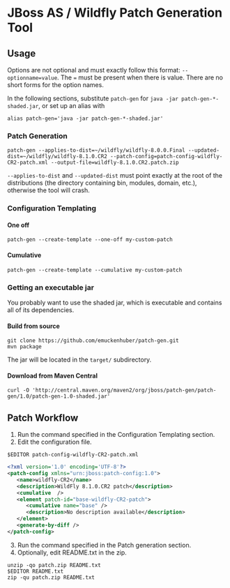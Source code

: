 # JBoss AS / Wildfly Patch Generation Tool

## Usage

Options are not optional and must exactly follow this format: `--optionname=value`. The `=` must be present when there is value. There are no short forms for the option names.

In the following sections, substitute `patch-gen` for `java -jar patch-gen-*-shaded.jar`, or set up an alias with

    alias patch-gen='java -jar patch-gen-*-shaded.jar'

### Patch Generation
    patch-gen --applies-to-dist=~/wildfly/wildfly-8.0.0.Final --updated-dist=~/wildfly/wildfly-8.1.0.CR2 --patch-config=patch-config-wildfly-CR2-patch.xml --output-file=wildfly-8.1.0.CR2.patch.zip

`--applies-to-dist` and `--updated-dist` must point exactly at the root of the distributions (the directory containing bin, modules, domain, etc.), otherwise the tool will crash.

### Configuration Templating

#### One off
    patch-gen --create-template --one-off my-custom-patch

#### Cumulative
    patch-gen --create-template --cumulative my-custom-patch

### Getting an executable jar
You probably want to use the shaded jar, which is executable and contains all of its dependencies.

#### Build from source
    git clone https://github.com/emuckenhuber/patch-gen.git
    mvn package

The jar will be located in the `target/` subdirectory.

#### Download from Maven Central
    curl -O 'http://central.maven.org/maven2/org/jboss/patch-gen/patch-gen/1.0/patch-gen-1.0-shaded.jar'


## Patch Workflow

1. Run the command specified in the Configuration Templating section.
2. Edit the configuration file.
```
$EDITOR patch-config-wildfly-CR2-patch.xml
```
```xml
<?xml version='1.0' encoding='UTF-8'?>
<patch-config xmlns="urn:jboss:patch-config:1.0">
   <name>wildfly-CR2</name>
   <description>WildFly 8.1.0.CR2 patch</description>
   <cumulative  />
   <element patch-id="base-wildfly-CR2-patch">
      <cumulative name="base" />
      <description>No description available</description>
   </element>
   <generate-by-diff />
</patch-config>
```
3. Run the command specified in the Patch generation section.
4. Optionally, edit README.txt in the zip.
```
unzip -qo patch.zip README.txt
$EDITOR README.txt
zip -qu patch.zip README.txt
```
